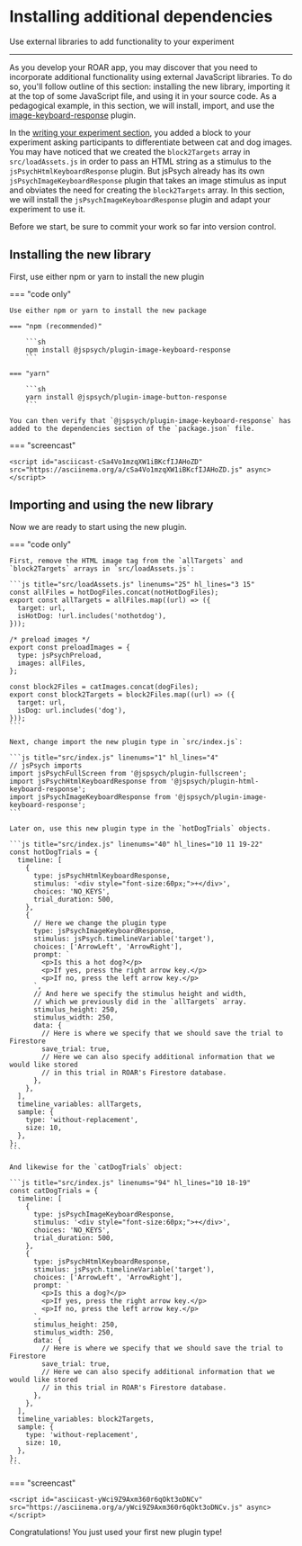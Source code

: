 # Installing additional dependencies

Use external libraries to add functionality to your experiment

---

As you develop your ROAR app, you may discover that you need to incorporate additional functionality using external JavaScript libraries. To do so, you'll follow outline of this section: installing the new library, importing it at the top of some JavaScript file, and using it in your source code. As a pedagogical example, in this section, we will install, import, and use the [image-keyboard-response](https://www.jspsych.org/7.0/plugins/image-keyboard-response/) plugin.

In the [writing your experiment section](writing-your-experiment.md), you added a block to your experiment asking participants to differentiate between cat and dog images.
You may have noticed that we created the `block2Targets` array in `src/loadAssets.js` in order to pass an HTML string as a stimulus to the `jsPsychHtmlKeyboardResponse` plugin. But jsPsych already has its own `jsPsychImageKeyboardResponse` plugin that takes an image stimulus as input and obviates the need for creating the `block2Targets` array. In this section, we will install the `jsPsychImageKeyboardResponse` plugin and adapt your experiment to use it.

Before we start, be sure to commit your work so far into version control.

## Installing the new library

First, use either npm or yarn to install the new plugin

=== "code only"

    Use either npm or yarn to install the new package

    === "npm (recommended)"

        ```sh
        npm install @jspsych/plugin-image-keyboard-response
        ```

    === "yarn"

        ```sh
        yarn install @jspsych/plugin-image-button-response
        ```

    You can then verify that `@jspsych/plugin-image-keyboard-response` has added to the dependencies section of the `package.json` file.

=== "screencast"

    <script id="asciicast-cSa4Vo1mzqXW1iBKcfIJAHoZD" src="https://asciinema.org/a/cSa4Vo1mzqXW1iBKcfIJAHoZD.js" async></script>

## Importing and using the new library

Now we are ready to start using the new plugin.

=== "code only"

    First, remove the HTML image tag from the `allTargets` and `block2Targets` arrays in `src/loadAssets.js`:

    ```js title="src/loadAssets.js" linenums="25" hl_lines="3 15"
    const allFiles = hotDogFiles.concat(notHotDogFiles);
    export const allTargets = allFiles.map((url) => ({
      target: url,
      isHotDog: !url.includes('nothotdog'),
    }));

    /* preload images */
    export const preloadImages = {
      type: jsPsychPreload,
      images: allFiles,
    };

    const block2Files = catImages.concat(dogFiles);
    export const block2Targets = block2Files.map((url) => ({
      target: url,
      isDog: url.includes('dog'),
    }));
    ```

    Next, change import the new plugin type in `src/index.js`:

    ```js title="src/index.js" linenums="1" hl_lines="4"
    // jsPsych imports
    import jsPsychFullScreen from '@jspsych/plugin-fullscreen';
    import jsPsychHtmlKeyboardResponse from '@jspsych/plugin-html-keyboard-response';
    import jsPsychImageKeyboardResponse from '@jspsych/plugin-image-keyboard-response';
    ```

    Later on, use this new plugin type in the `hotDogTrials` objects.

    ```js title="src/index.js" linenums="40" hl_lines="10 11 19-22"
    const hotDogTrials = {
      timeline: [
        {
          type: jsPsychHtmlKeyboardResponse,
          stimulus: '<div style="font-size:60px;">+</div>',
          choices: 'NO_KEYS',
          trial_duration: 500,
        },
        {
          // Here we change the plugin type
          type: jsPsychImageKeyboardResponse,
          stimulus: jsPsych.timelineVariable('target'),
          choices: ['ArrowLeft', 'ArrowRight'],
          prompt: `
            <p>Is this a hot dog?</p>
            <p>If yes, press the right arrow key.</p>
            <p>If no, press the left arrow key.</p>
          `,
          // And here we specify the stimulus height and width,
          // which we previously did in the `allTargets` array.
          stimulus_height: 250,
          stimulus_width: 250,
          data: {
            // Here is where we specify that we should save the trial to Firestore
            save_trial: true,
            // Here we can also specify additional information that we would like stored
            // in this trial in ROAR's Firestore database.
          },
        },
      ],
      timeline_variables: allTargets,
      sample: {
        type: 'without-replacement',
        size: 10,
      },
    };
    ```
    
    And likewise for the `catDogTrials` object:

    ```js title="src/index.js" linenums="94" hl_lines="10 18-19"
    const catDogTrials = {
      timeline: [
        {
          type: jsPsychImageKeyboardResponse,
          stimulus: '<div style="font-size:60px;">+</div>',
          choices: 'NO_KEYS',
          trial_duration: 500,
        },
        {
          type: jsPsychHtmlKeyboardResponse,
          stimulus: jsPsych.timelineVariable('target'),
          choices: ['ArrowLeft', 'ArrowRight'],
          prompt: `
            <p>Is this a dog?</p>
            <p>If yes, press the right arrow key.</p>
            <p>If no, press the left arrow key.</p>
          `,
          stimulus_height: 250,
          stimulus_width: 250,
          data: {
            // Here is where we specify that we should save the trial to Firestore
            save_trial: true,
            // Here we can also specify additional information that we would like stored
            // in this trial in ROAR's Firestore database.
          },
        },
      ],
      timeline_variables: block2Targets,
      sample: {
        type: 'without-replacement',
        size: 10,
      },
    };
    ```

=== "screencast"

    <script id="asciicast-yWci9Z9Axm360r6qOkt3oDNCv" src="https://asciinema.org/a/yWci9Z9Axm360r6qOkt3oDNCv.js" async></script>

Congratulations! You just used your first new plugin type!
